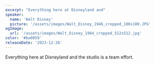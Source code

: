 ```yaml
---
excerpt: "Everything here at Disneyland and"
speaker:
  name: 'Walt Disney'
  picture: '/assets/images/Walt_Disney_1946_cropped_100x100.JPG'
ogImage:
  url: '/assets/images/Walt_Disney_1964_cropped_512x512.jpg'
color: '#ba0059'
releaseDate: '2023-12-26'
---
```

Everything here at Disneyland and the studio is a team effort.
